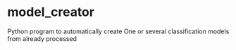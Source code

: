 # model_creator
Python program to automatically create One or several classification models from already processed
